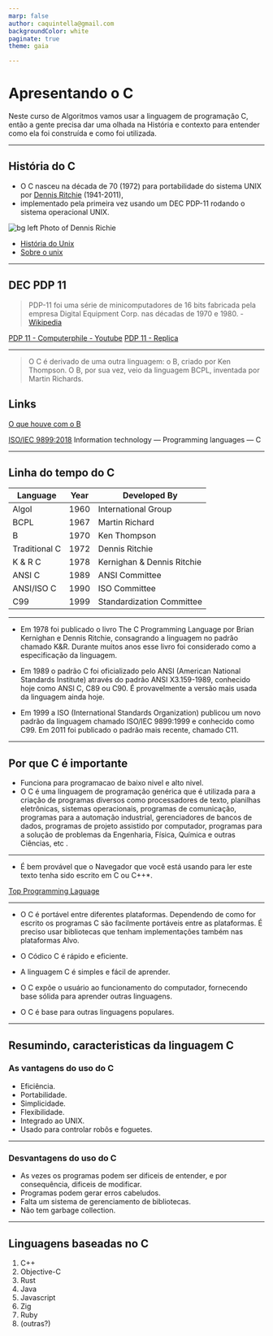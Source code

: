 ```yaml
---
marp: false
author: caquintella@gmail.com
backgroundColor: white
paginate: true
theme: gaia

---
```

# Apresentando o C #

Neste curso de Algoritmos vamos usar a linguagem de programação C, então a gente precisa dar uma olhada na História e contexto para entender como ela foi construída e como foi utilizada.

---

## História do C #

* O C nasceu na década de 70 (1972) para portabilidade do sistema UNIX por [Dennis Ritchie](https://pt.wikipedia.org/wiki/Dennis_Ritchie) (1941-2011),
* implementado pela primeira vez usando um DEC PDP-11 rodando o sistema operacional UNIX.

![bg left Photo of Dennis Richie](https://static.javatpoint.com/cpages/images/dennis.jpg)

* [História do Unix](https://unix.org/what_is_unix/history_timeline.html)
* [Sobre o unix](http://ninjadolinux.com.br/a-historia-do-unix/)

---


## DEC PDP 11 ##

> PDP-11 foi uma série de minicomputadores de 16 bits fabricada pela empresa Digital Equipment Corp. nas décadas de 1970 e 1980. - [Wikipedia](<https://pt.wikipedia.org/wiki/PDP-11>)

[PDP 11 - Computerphile - Youtube](https://www.youtube.com/watch?v=gYng1yypNCA)
[PDP 11 - Replica](https://www.youtube.com/watch?v=0n3UFtiyxwA)

---

> O C é derivado de uma outra linguagem: o B, criado por Ken Thompson.
> O B, por sua vez, veio da linguagem BCPL, inventada por Martin Richards.

## Links ##

[O que houve com o B](<https://seattlewebsitedevelopers.medium.com/b-programming-language-6ec58340d16e>)

[ISO/IEC 9899:2018](https://www.iso.org/standard/74528.html) Information technology — Programming languages — C

---

## Linha do tempo do C ##

Language|Year|Developed By
--------|----|------------
Algol|1960|International Group
BCPL|1967|Martin Richard
B|1970|Ken Thompson
Traditional C|1972|Dennis Ritchie
K & R C|1978|Kernighan & Dennis Ritchie
ANSI C|1989|ANSI Committee
ANSI/ISO C|1990|ISO Committee
C99|1999|Standardization Committee

---

* Em 1978 foi publicado o livro The C Programming Language por Brian Kernighan e Dennis Ritchie, consagrando a linguagem no padrão chamado K&R. Durante muitos anos esse livro foi considerado como a especificação da linguagem.

* Em 1989 o padrão C foi oficializado pelo ANSI (American National Standards Institute) através do padrão ANSI X3.159-1989, conhecido hoje como ANSI C, C89 ou C90. É provavelmente a versão mais usada da linguagem ainda hoje.

* Em 1999 a ISO (International Standards Organization) publicou um novo padrão da linguagem chamado ISO/IEC 9899:1999 e conhecido como C99. Em 2011 foi publicado o padrão mais recente, chamado C11.

---

## Por que C é importante ##

* Funciona para programacao de baixo nivel e alto nivel.
* O C é uma linguagem de programação genérica que é utilizada para a criação de programas diversos como processadores de texto, planilhas eletrônicas, sistemas operacionais, programas de comunicação, programas para a automação industrial, gerenciadores de bancos de dados, programas de projeto assistido por computador, programas para a solução de problemas da Engenharia, Física, Química e outras Ciências, etc .
  
---

* É bem provável que o Navegador que você está usando para ler este texto tenha sido escrito em C ou C++*.


 [Top Programming Laguage](https://spectrum.ieee.org/top-programming-languages-2022)

---

* O C é portável entre diferentes plataformas. Dependendo de como for escrito os programas C são facilmente portáveis entre as plataformas. É preciso usar bibliotecas que tenham implementações também nas plataformas Alvo.
  
* O Códico C é rápido e eficiente.
* A linguagem C é simples e fácil de aprender.
* O C expõe o usuário ao funcionamento do computador, fornecendo base sólida para aprender outras linguagens.
* O C é base para outras linguagens populares.

---

## Resumindo, caracteristicas da linguagem C ##

### As vantagens do uso do C ###

* Eficiência.
* Portabilidade.
* Simplicidade.
* Flexibilidade.
* Integrado ao UNIX.
* Usado para controlar robôs e foguetes.

---

### Desvantagens do uso do C ###

* As vezes os programas podem ser dificeis de entender, e por consequência, dificeis de modificar.
* Programas podem gerar erros cabeludos.
* Falta um sistema de gerenciamento de bibliotecas.
* Não tem garbage collection.

---

## Linguagens baseadas no C ##

1. C++
2. Objective-C
3. Rust
4. Java
5. Javascript
6. Zig
7. Ruby
8. (outras?)
